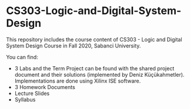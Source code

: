 # CS303-Logic-and-Digital-System-Design
 
This repository includes the course content of CS303 - Logic and Digital System Design Course in Fall 2020, Sabanci University. 

You can find:
* 3 Labs and the Term Project can be found with the shared project document and their solutions (implemented by Deniz Küçükahmetler). Implementations are done using Xilinx ISE software. 
* 3 Homework Documents
* Lecture Slides
* Syllabus

